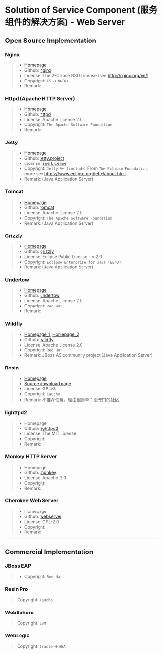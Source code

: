 # Solution of Service Component (服务组件的解决方案) - Web Server

## Open Source Implementation

### Nginx
> * [Homepage](http://nginx.org/)
> * Github: [nginx](https://github.com/nginx/nginx)
> * License: The 2-Clause BSD License (see http://nginx.org/en/)
> * Copyright: ``` F5 ``` -> ``` NGINX ```
> * Remark: 

### Httpd (Apache HTTP Server)
> * [Homepage](http://httpd.apache.org/)
> * Github: [httpd](https://github.com/apache/httpd)
> * License: Apache License 2.0
> * Copyright: ``` The Apache Software Foundation ```
> * Remark: 

### Jetty
> * [Homepage](https://www.eclipse.org/jetty/)
> * Github: [jetty.project](https://github.com/eclipse/jetty.project)
> * License: [see License](https://www.eclipse.org/jetty/licenses.html)
> * Copyright: ``` Jetty 9+ (include) ``` From ``` The Eclipse Foundation ```, more see https://www.eclipse.org/jetty/about.html
> * Remark: (Java Application Server)

### Tomcat
> * [Homepage](http://tomcat.apache.org/)
> * Github: [tomcat](https://github.com/apache/tomcat)
> * License: Apache License 2.0
> * Copyright: ``` The Apache Software Foundation ```
> * Remark: (Java Application Server)

### Grizzly
> * [Homepage](https://javaee.github.io/grizzly/)
> * Github: [grizzly](https://github.com/eclipse-ee4j/grizzly)
> * License: Eclipse Public License - v 2.0
> * Copyright: ``` Eclipse Enterprise for Java (EE4J) ```
> * Remark: (Java Application Server)

### Undertow
> * [Homepage](http://undertow.io/ )
> * Github: [undertow](https://github.com/undertow-io/undertow)
> * License: Apache License 2.0
> * Copyright: ``` Red Hat ```
> * Remark: 

### Wildfly
> * [Homepage_1](http://wildfly.org/), [Homepage_2](http://jbossas.jboss.org/)
> * Github: [wildfly](https://github.com/wildfly/wildfly)
> * License: Apache License 2.0
> * Copyright: ``` Red Hat ```
> * Remark: JBoss AS community project (Java Application Server)

### Resin
> * [Homepage](https://caucho.com/)
> * [Source download page](https://caucho.com/products/resin/download/gpl#download)
> * License: GPLv3
> * Copyright: ``` Caucho ```
> * Remark: 不推荐使用。理由很简单：没专门的社区

### lighttpd2
> * Homepage
> * Github: [lighttpd2](https://github.com/lighttpd/lighttpd2)
> * License: The MIT License
> * Copyright: 
> * Remark: 

### Monkey HTTP Server
> * Homepage
> * Github: [monkey](https://github.com/monkey/monkey/)
> * License: Apache-2.0
> * Copyright: 
> * Remark: 

### Cherokee Web Server
> * Homepage
> * Github: [webserver](https://github.com/cherokee/webserver/)
> * License: GPL-2.0
> * Copyright: 
> * Remark: 

--------

## Commercial Implementation

### JBoss EAP
> * Copyright: ``` Red Hat ```

### Resin Pro
> Copyright: ``` Caucho ```

### WebSphere
> Copyright: ``` IBM ```

### WebLogic
> Copyright: ``` Oracle ``` -> ``` BEA ```
